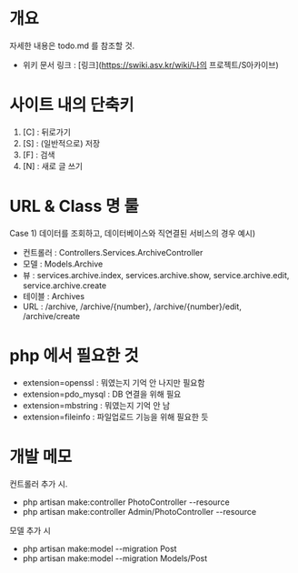 # 개요 
자세한 내용은 todo.md 를 참조할 것.

* 위키 문서 링크 : [링크](https://swiki.asv.kr/wiki/나의 프로젝트/S아카이브)



# 사이트 내의 단축키

1. [C] : 뒤로가기
2. [S] : (일반적으로) 저장
3. [F] : 검색
4. [N] : 새로 글 쓰기



# URL & Class 명 룰
Case 1) 데이터를 조회하고, 데이터베이스와 직연결된 서비스의 경우 
예시)
* 컨트롤러 : Controllers.Services.ArchiveController
* 모델 : Models.Archive
* 뷰 : services.archive.index, services.archive.show, service.archive.edit, service.archive.create
* 테이블 : Archives
* URL : /archive, /archive/{number}, /archive/{number}/edit, /archive/create



# php 에서 필요한 것
* extension=openssl : 뭐였는지 기억 안 나지만 필요함
* extension=pdo_mysql : DB 연결을 위해 필요
* extension=mbstring : 뭐였는지 기억 안 남
* extension=fileinfo : 파일업로드 기능을 위해 필요한 듯


# 개발 메모
컨트롤러 추가 시. 

* php artisan make:controller PhotoController --resource
* php artisan make:controller Admin/PhotoController --resource



모델 추가 시

* php artisan make:model --migration Post
* php artisan make:model --migration Models/Post
